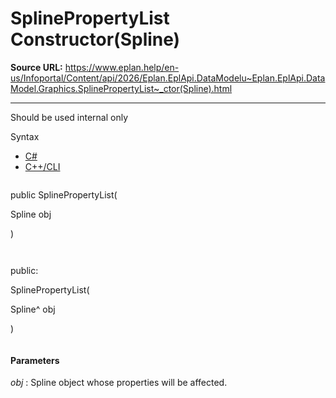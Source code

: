 # SplinePropertyList Constructor(Spline)

**Source URL:** https://www.eplan.help/en-us/Infoportal/Content/api/2026/Eplan.EplApi.DataModelu~Eplan.EplApi.DataModel.Graphics.SplinePropertyList~_ctor(Spline).html

---

Should be used internal only

Syntax

- [C#](#i-syntax-CS)
- [C++/CLI](#i-syntax-CPP2005)

```
```
public SplinePropertyList( 

   Spline obj

)
```
```

```
```
public:

SplinePropertyList( 

   Spline^ obj

)
```
```

#### Parameters

*obj*
:   Spline object whose properties will be affected.
